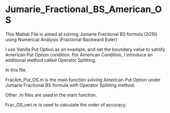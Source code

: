# Jumarie_Fractional_BS_American_OS

This Matlab File is aimed at solving Jumarie Fractional BS formula (2010) using Numerical Analysis (Fractional Backward Euler)

I use Vanilla Put Option as an example, and set the boundary value to satisfy American Put Option condition. For American Condition, I introduce an additional method called Operator Splitting.

In this file,

FracAm_Put_OS.m is the main function solving American Put Option under Jumarie Fractional BS formula with Operator Splitting method.

Other .m files are used in the main function.

Frac_OS_veri.m is used to calculate the order of accuracy.
